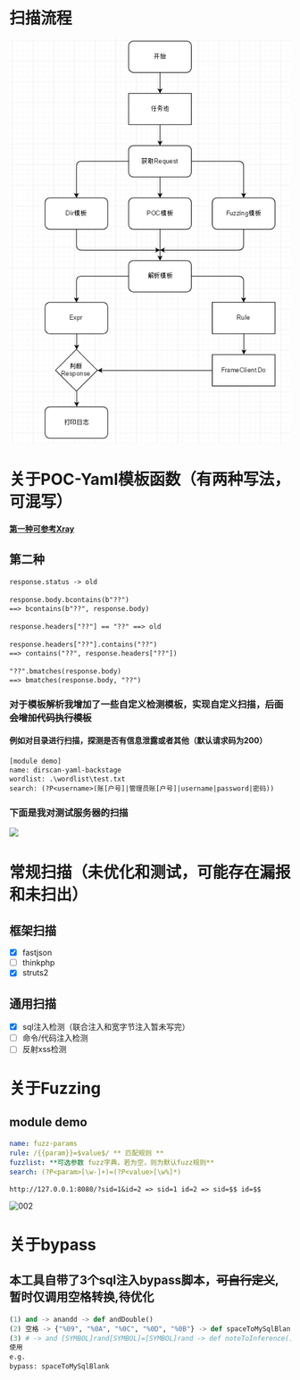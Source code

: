 # 扫描流程

![](./img/流程.png)

# 关于POC-Yaml模板函数（有两种写法，可混写）

#### [第一种可参考Xray](https://docs.xray.cool/#/guide/poc)

## 第二种

```
response.status -> old

response.body.bcontains(b"??") 
==> bcontains(b"??", response.body)

response.headers["??"] == "??" ==> old

response.headers["??"].contains("??")
==> contains("??", response.headers["??"])

"??".bmatches(response.body)
==> bmatches(response.body, "??")

```

### 对于模板解析我增加了一些自定义检测模板，实现自定义扫描，~~后面会增加代码执行模板~~
#### 例如对目录进行扫描，探测是否有信息泄露或者其他（默认请求码为200）
```
[module demo]
name: dirscan-yaml-backstage
wordlist: .\wordlist\test.txt
search: (?P<username>(账[户号]|管理员账[户号]|username|password|密码))

```

### 下面是我对测试服务器的扫描
 ![](./img/001.png)

# 常规扫描（未优化和测试，可能存在漏报和未扫出）

## 框架扫描

- [x] fastjson 
- [ ] thinkphp
- [x] struts2

## 通用扫描

- [x] sql注入检测（联合注入和宽字节注入暂未写完）
- [ ] 命令/代码注入检测
- [ ] 反射xss检测

# 关于Fuzzing

## module demo

```yaml
name: fuzz-params
rule: /{{param}}=$value$/ ** 匹配规则 **
fuzzlist: **可选参数 fuzz字典，若为空，则为默认fuzz规则**
search: (?P<param>[\w-]+)=(?P<value>[\w%]*)
```

```
http://127.0.0.1:8080/?sid=1&id=2 => sid=1 id=2 => sid=$$ id=$$
```

![002](./img/002.png)

# 关于bypass

## 本工具自带了3个sql注入bypass脚本，~~可自行定义~~, 暂时仅调用空格转换,待优化

```python
(1) and -> anandd -> def andDouble()
(2) 空格 -> {"%09", "%0A", "%0C", "%0D", "%0B"} -> def spaceToMySqlBlank()
(3) # -> and [SYMBOL]rand[SYMBOL]=[SYMBOL]rand -> def noteToInference()
使用
e.g.
bypass: spaceToMySqlBlank
```
